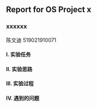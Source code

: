 ## Report for OS Project x

### xxxxxx

陈文迪 519021910071

#### I. 实验任务

#### II. 实验思路

#### III. 实验过程

#### IV. 遇到的问题

